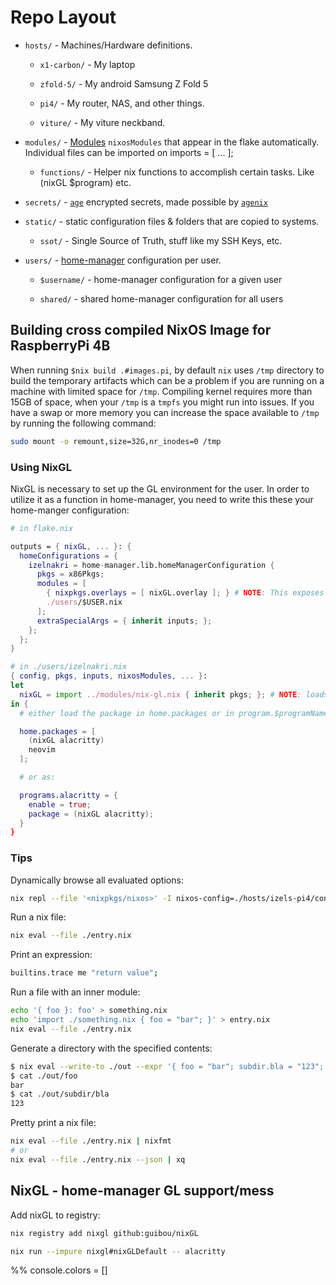 # Repo Layout

- `hosts/` - Machines/Hardware definitions.

  - `x1-carbon/` - My laptop

  - `zfold-5/` - My android Samsung Z Fold 5

  - `pi4/` - My router, NAS, and other things.

  - `viture/` -  My viture neckband.

- `modules/` - [Modules](https://nixos.wiki/wiki/Module) `nixosModules` that appear in the flake automatically. Individual files can be
  imported on imports = [ ... ];

  - `functions/` - Helper nix functions to accomplish certain tasks. Like (nixGL $program) etc.

- `secrets/` - [`age`](https://github.com/FiloSottile/age) encrypted secrets,
  made possible by [`agenix`](https://github.com/ryantm/agenix)

- `static/` - static configuration files & folders that are copied to systems.
  - `ssot/` - Single Source of Truth, stuff like my SSH Keys, etc.

- `users/` - [home-manager](https://github.com/nix-community/home-manager) configuration per user.
  - `$username/` - home-manager configuration for a given user

  - `shared/` - shared home-manager configuration for all users

## Building cross compiled NixOS Image for RaspberryPi 4B

When running `$nix build .#images.pi`, by default `nix` uses `/tmp` directory to build the temporary artifacts which can
be a problem if you are running on a machine with limited space for `/tmp`. Compiling kernel requires more than 15GB of
space, when your `/tmp` is a `tmpfs` you might run into issues. If you have a swap or more memory you can increase the
space available to `/tmp` by running the following command:

```bash
sudo mount -o remount,size=32G,nr_inodes=0 /tmp
```

### Using NixGL

NixGL is necessary to set up the GL environment for the user. In order to utilize it as a function in home-manager, you
need to write this these your home-manger configuration:

```nix
# in flake.nix

outputs = { nixGL, ... }: {
  homeConfigurations = {
    izelnakri = home-manager.lib.homeManagerConfiguration {
      pkgs = x86Pkgs;
      modules = [
        { nixpkgs.overlays = [ nixGL.overlay ]; } # NOTE: This exposes pkgs.nixgl to be used in your modules
        ./users/$USER.nix
      ];
      extraSpecialArgs = { inherit inputs; };
    };
  };
}

# in ./users/izelnakri.nix
{ config, pkgs, inputs, nixosModules, ... }:
let
  nixGL = import ../modules/nix-gl.nix { inherit pkgs; }; # NOTE: loads nixGL function. Example: (nixGL alacritty)
in {
  # either load the package in home.packages or in program.$programName.package:

  home.packages = [
    (nixGL alacritty)
    neovim
  ];

  # or as:

  programs.alacritty = {
    enable = true;
    package = (nixGL alacritty);
  }
}
```

### Tips

Dynamically browse all evaluated options:

```bash
nix repl --file '<nixpkgs/nixos>' -I nixos-config=./hosts/izels-pi4/configuration.nix
```

Run a nix file:

```bash
nix eval --file ./entry.nix
```

Print an expression:

```bash
builtins.trace me "return value";
```

Run a file with an inner module:

```bash
echo '{ foo }: foo' > something.nix
echo 'import ./something.nix { foo = "bar"; }' > entry.nix
nix eval --file ./entry.nix
```

Generate a directory with the specified contents:

```bash
$ nix eval --write-to ./out --expr '{ foo = "bar"; subdir.bla = "123"; }'
$ cat ./out/foo
bar
$ cat ./out/subdir/bla
123
```

Pretty print a nix file:

```bash
nix eval --file ./entry.nix | nixfmt
# or
nix eval --file ./entry.nix --json | xq
```

## NixGL - home-manager GL support/mess

Add nixGL to registry:

```bash
nix registry add nixgl github:guibou/nixGL

nix run --impure nixgl#nixGLDefault -- alacritty
```


%% console.colors = []
